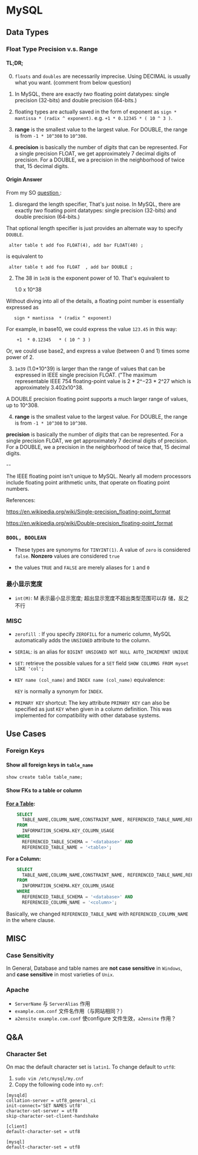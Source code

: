 # MySQL #

## Data Types ##

### Float Type Precision v.s. Range ###

#### TL;DR; ####

0. `floats` and `doubles` are necessarily imprecise. Using
   DECIMAL is usually what you want. (comment from below question)

1. In MySQL, there are exactly *two* floating point datatypes:
single precision (32-bits) and double precision (64-bits.)

2. floating types are actually saved in the form of exponent as
   `sign * mantissa * (radix ^ exponent)`. e.g. `+1 * 0.12345 * (
   10 ^ 3 )`.

3. **range** is the smallest value to the largest value. For
   DOUBLE, the range is from `-1 * 10^308` to `10^308`.

4. **precision** is basically the number of *digits* that can be
   represented. For a single precision FLOAT, we get
   approximately 7 decimal digits of precision. For a DOUBLE, we
   a precision in the neighborhood of twice that, 15 decimal
   digits.


#### Origin Answer ####

From my
SO [ question ](https://stackoverflow.com/a/44339941/4062451):

1) disregard the length specifier, That's just noise. In MySQL,
there are exactly *two* floating point datatypes: single
precision (32-bits) and double precision (64-bits.)

That optional length specifier is just provides an alternate way
to specify `DOUBLE`.

     alter table t add foo FLOAT(4), add bar FLOAT(40) ;

is equivalent to

     alter table t add foo FLOAT  , add bar DOUBLE ; 

2) The 38 in  `1e38`  is the exponent power of 10. That's equivalent to 

    1.0 x 10^38
 
Without diving into all of the details, a floating point number is essentially expressed as 

       sign * mantissa  * (radix ^ exponent)

For example, in base10, we could express the value `123.45` in this way:  

        +1  * 0.12345   * ( 10 ^ 3 )

Or, we could use base2, and express a value (between 0 and 1) times some power of 2.   


3)  `1e39` (1.0*10^39) is larger than the range of values that can be expressed in IEEE single precision FLOAT. ("The maximum representable IEEE 754 floating-point value is 2 * 2^−23 * 2^27  which is approximately 3.402x10^38.

A DOUBLE precision floating point supports a much larger range of values, up to 10^308.

4) **range** is the smallest value to the largest value.  For DOUBLE, the range is from `-1 * 10^308`  to `10^308`.

**precision** is basically the number of *digits* that can be represented.  For a single precision FLOAT, we get approximately 7 decimal digits of precision. For a DOUBLE, we a precision in the neighborhood of twice that, 15 decimal digits.

--

The IEEE floating point isn't unique to MySQL. Nearly all modern processors include floating point arithmetic units, that operate on floating point numbers. 

References:

https://en.wikipedia.org/wiki/Single-precision_floating-point_format  

https://en.wikipedia.org/wiki/Double-precision_floating-point_format  


### `BOOL, BOOLEAN` ###

- These types are synonyms for `TINYINT(1)`. A value of `zero` is
  considered `false`. **Nonzero** values are considered `true`
  
- the values `TRUE` and `FALSE` are merely aliases for `1` and `0`

### 最小显示宽度 ###

- `int(M)`: M 表示最小显示宽度; 超出显示宽度不超出类型范围可以存
  储，反之不行

### MISC ###

- `zerofill `: If you specify `ZEROFILL` for a numeric column,
  MySQL automatically adds the `UNSIGNED` attribute to the
  column.

- `SERIAL`: is an alias for `BIGINT UNSIGNED NOT NULL
  AUTO_INCREMENT UNIQUE`

- `SET`: retrieve the possible values for a `SET` field `SHOW
  COLUMNS FROM myset LIKE 'col';`

- `KEY name (col_name)` and `INDEX name (col_name)` equivalence:

  `KEY` is normally a synonym for `INDEX`. 

- `PRIMARY KEY` shortcut: The key attribute `PRIMARY KEY` can
  also be specified as just `KEY` when given in a column
  definition. This was implemented for compatibility with other
  database systems.


## Use Cases ##


### Foreign Keys ###

#### Show all foreign keys in `table_name` ####

`show create table table_name;`

#### Show FKs to a table or column ####

**[For a Table](https://stackoverflow.com/questions/201621/how-do-i-see-all-foreign-keys-to-a-table-or-column/201678#201678):**

``` sql
    SELECT 
      TABLE_NAME,COLUMN_NAME,CONSTRAINT_NAME, REFERENCED_TABLE_NAME,REFERENCED_COLUMN_NAME
    FROM
      INFORMATION_SCHEMA.KEY_COLUMN_USAGE
    WHERE
      REFERENCED_TABLE_SCHEMA = '<database>' AND
      REFERENCED_TABLE_NAME = '<table>';
```

**For a Column:**

``` sql
    SELECT 
      TABLE_NAME,COLUMN_NAME,CONSTRAINT_NAME, REFERENCED_TABLE_NAME,REFERENCED_COLUMN_NAME
    FROM
      INFORMATION_SCHEMA.KEY_COLUMN_USAGE
    WHERE
      REFERENCED_TABLE_SCHEMA = '<database>' AND
      REFERENCED_COLUMN_NAME = '<column>';
```

Basically, we changed `REFERENCED_TABLE_NAME` with
`REFERENCED_COLUMN_NAME` in the where clause.


## MISC ##

### Case Sensitivity ###

In General, Database and table names are **not case sensitive** in
`Windows`, and **case sensitive** in most varieties of `Unix`.


### Apache ###

- `ServerName` 与 `ServerAlias` 作用
- `example.com.conf` 文件名作用（与网站相同？）
- `a2ensite example.com.conf` 使configure 文件生效，`a2ensite` 作用？

















## Q&A ##

### Character Set ###

On mac the default character set is `latin1`. To change default
to `utf8`:

1. `sudo vim /etc/mysql/my.cnf`
2. Copy the following code into `my.cnf`:

  ```
  [mysqld]
  collation-server = utf8_general_ci
  init-connect='SET NAMES utf8'
  character-set-server = utf8
  skip-character-set-client-handshake

  [client]
  default-character-set = utf8

  [mysql]
  default-character-set = utf8
  ```

 













